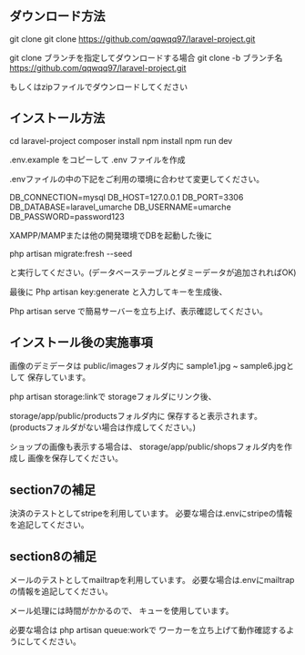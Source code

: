 ## ダウンロード方法

git clone
git clone https://github.com/qqwqq97/laravel-project.git

git clone ブランチを指定してダウンロードする場合
git clone -b ブランチ名 https://github.com/qqwqq97/laravel-project.git

もしくはzipファイルでダウンロードしてください

## インストール方法

cd laravel-project
composer install
npm install
npm run dev

.env.example をコピーして .env ファイルを作成

.envファイルの中の下記をご利用の環境に合わせて変更してください。

DB_CONNECTION=mysql
DB_HOST=127.0.0.1
DB_PORT=3306
DB_DATABASE=laravel_umarche
DB_USERNAME=umarche
DB_PASSWORD=password123

XAMPP/MAMPまたは他の開発環境でDBを起動した後に

php artisan migrate:fresh --seed

と実行してください。(データベーステーブルとダミーデータが追加されればOK)

最後に
Php artisan key:generate
と入力してキーを生成後、

Php artisan serve
で簡易サーバーを立ち上げ、表示確認してください。

## インストール後の実施事項

画像のデミデータは
public/imagesフォルダ内に
sample1.jpg ~ sample6.jpgとして
保存しています。

php artisan storage:linkで
storageフォルダにリンク後、

storage/app/public/productsフォルダ内に
保存すると表示されます。
(productsフォルダがない場合は作成してください。)

ショップの画像も表示する場合は、
storage/app/public/shopsフォルダ内を作成し
画像を保存してください。

## section7の補足

決済のテストとしてstripeを利用しています。
必要な場合は.envにstripeの情報を追記してください。

## section8の補足

メールのテストとしてmailtrapを利用しています。
必要な場合は.envにmailtrapの情報を追記してください。

メール処理には時間がかかるので、
キューを使用しています。

必要な場合は php artisan queue:workで
ワーカーを立ち上げて動作確認するようにしてください。